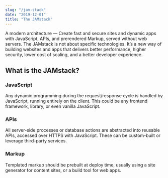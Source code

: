 ```yaml
---
slug: "/jam-stack"
date: "2019-12-01"
title: "The JAMstack"
---
```


A modern architecture — Create fast and secure sites and dynamic apps with JavaScript, APIs, and prerendered Markup, served without web servers. The JAMstack is not about specific technologies. It’s a new way of building websites and apps that delivers better performance, higher security, lower cost of scaling, and a better developer experience.

## What is the JAMstack?

### JavaScript
Any dynamic programming during the request/response cycle is handled by JavaScript, running entirely on the client. This could be any frontend framework, library, or even vanilla JavaScript.

### APIs
All server-side processes or database actions are abstracted into reusable APIs, accessed over HTTPS with JavaScript. These can be custom-built or leverage third-party services.

### Markup
Templated markup should be prebuilt at deploy time, usually using a site generator for content sites, or a build tool for web apps.